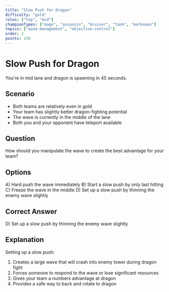 ```yaml
---
title: "Slow Push for Dragon"
difficulty: "gold"
roles: ["top", "mid"]
championTypes: ["mage", "assassin", "bruiser", "tank", "marksman"]
topics: ["wave-management", "objective-control"]
order: 2
points: 150
---
```


# Slow Push for Dragon

You're in mid lane and dragon is spawning in 45 seconds.

## Scenario
- Both teams are relatively even in gold
- Your team has slightly better dragon-fighting potential
- The wave is currently in the middle of the lane
- Both you and your opponent have teleport available

## Question
How should you manipulate the wave to create the best advantage for your team?

## Options
A) Hard push the wave immediately
B) Start a slow push by only last hitting
C) Freeze the wave in the middle
D) Set up a slow push by thinning the enemy wave slightly

## Correct Answer
D) Set up a slow push by thinning the enemy wave slightly

## Explanation
Setting up a slow push:
1. Creates a large wave that will crash into enemy tower during dragon fight
2. Forces someone to respond to the wave or lose significant resources
3. Gives your team a numbers advantage at dragon
4. Provides a safe way to back and rotate to dragon 